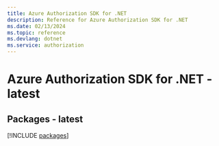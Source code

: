 ```yaml
---
title: Azure Authorization SDK for .NET
description: Reference for Azure Authorization SDK for .NET
ms.date: 02/13/2024
ms.topic: reference
ms.devlang: dotnet
ms.service: authorization
---
```

# Azure Authorization SDK for .NET - latest
## Packages - latest
[!INCLUDE [packages](authorization-index.md)]